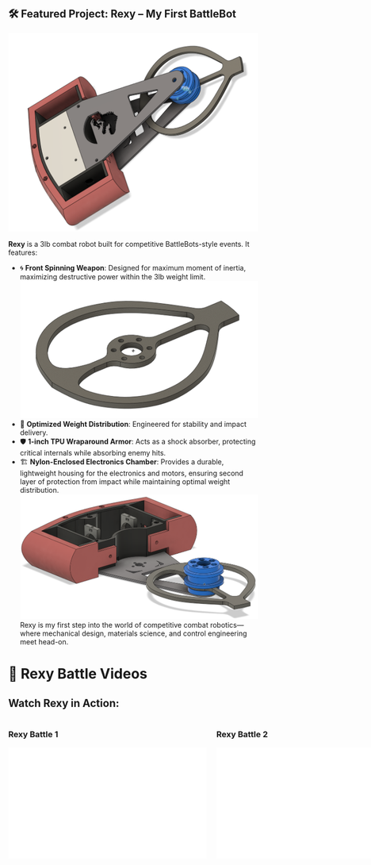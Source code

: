 ## 🛠️ Featured Project: **Rexy** – My First BattleBot

![Rexy Front View](images/rexy.png) <!-- Optional second image -->

**Rexy** is a 3lb combat robot built for competitive BattleBots-style events. It features:

- 🌀 **Front Spinning Weapon**: Designed for maximum moment of inertia, maximizing destructive power within the 3lb weight limit.
![Weapon design in Fusion 360](images/weapon.png)
- 🧠 **Optimized Weight Distribution**: Engineered for stability and impact delivery.
- 🛡️ **1-inch TPU Wraparound Armor**: Acts as a shock absorber, protecting critical internals while absorbing enemy hits.
- 🏗️ **Nylon-Enclosed Electronics Chamber**: Provides a durable, lightweight housing for the electronics and motors, ensuring second layer of protection from impact while maintaining optimal weight distribution.
![Rexy Front View](images/internals.png)
Rexy is my first step into the world of competitive combat robotics—where mechanical design, materials science, and control engineering meet head-on.

# 🎥 Rexy Battle Videos

## Watch Rexy in Action:

<div style="display: flex; justify-content: space-around;">

  <div style="margin-right: 20px;">
    <h3>Rexy Battle 1</h3>
    <iframe width="400" height="225" src="images/fight_1.mp4" frameborder="0" allowfullscreen></iframe>
  </div>

  <div>
    <h3>Rexy Battle 2</h3>
    <iframe width="400" height="225" src="images/fight_2.mp4" frameborder="0" allowfullscreen></iframe>
  </div>

</div>